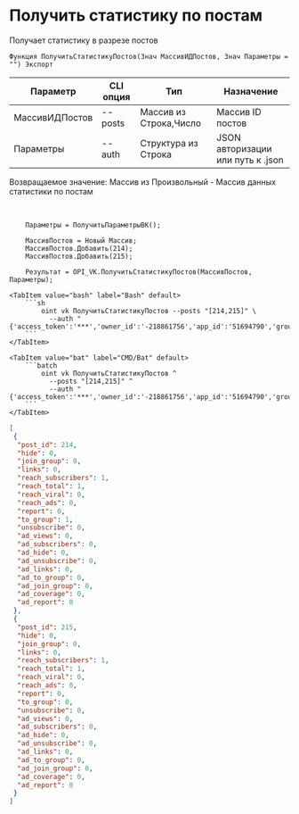 ﻿---
sidebar_position: 2
---

# Получить статистику по постам
 Получает статистику в разрезе постов



`Функция ПолучитьСтатистикуПостов(Знач МассивИДПостов, Знач Параметры = "") Экспорт`

  | Параметр | CLI опция | Тип | Назначение |
  |-|-|-|-|
  | МассивИДПостов | --posts | Массив из Строка,Число | Массив ID постов |
  | Параметры | --auth | Структура из Строка | JSON авторизации или путь к .json |

  
  Возвращаемое значение:   Массив из Произвольный -  Массив данных статистики по постам

<br/>




```bsl title="Пример кода"
    Параметры = ПолучитьПараметрыВК();

    МассивПостов = Новый Массив;
    МассивПостов.Добавить(214);
    МассивПостов.Добавить(215);

    Результат = OPI_VK.ПолучитьСтатистикуПостов(МассивПостов, Параметры);
```
    

 <Tabs>
  
    <TabItem value="bash" label="Bash" default>
        ```sh
            oint vk ПолучитьСтатистикуПостов --posts "[214,215]" \
              --auth "{'access_token':'***','owner_id':'-218861756','app_id':'51694790','group_id':'218861756'}"
        ```
    </TabItem>
  
    <TabItem value="bat" label="CMD/Bat" default>
        ```batch
            oint vk ПолучитьСтатистикуПостов ^
              --posts "[214,215]" ^
              --auth "{'access_token':'***','owner_id':'-218861756','app_id':'51694790','group_id':'218861756'}"
        ```
    </TabItem>
</Tabs>


```json title="Результат"
[
 {
  "post_id": 214,
  "hide": 0,
  "join_group": 0,
  "links": 0,
  "reach_subscribers": 1,
  "reach_total": 1,
  "reach_viral": 0,
  "reach_ads": 0,
  "report": 0,
  "to_group": 1,
  "unsubscribe": 0,
  "ad_views": 0,
  "ad_subscribers": 0,
  "ad_hide": 0,
  "ad_unsubscribe": 0,
  "ad_links": 0,
  "ad_to_group": 0,
  "ad_join_group": 0,
  "ad_coverage": 0,
  "ad_report": 0
 },
 {
  "post_id": 215,
  "hide": 0,
  "join_group": 0,
  "links": 0,
  "reach_subscribers": 1,
  "reach_total": 1,
  "reach_viral": 0,
  "reach_ads": 0,
  "report": 0,
  "to_group": 0,
  "unsubscribe": 0,
  "ad_views": 0,
  "ad_subscribers": 0,
  "ad_hide": 0,
  "ad_unsubscribe": 0,
  "ad_links": 0,
  "ad_to_group": 0,
  "ad_join_group": 0,
  "ad_coverage": 0,
  "ad_report": 0
 }
]
```

